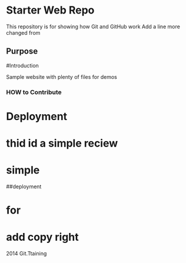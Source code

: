 # Starter Web Repo

This repository is for showing how Git and GitHub work Add a line
more changed from

## Purpose
#Introduction

Sample website with plenty of files for demos
### HOW to Contribute
# Deployment
# thid id a simple reciew
# simple
##deployment
# for
# add copy right
2014 Git.Ttaining
